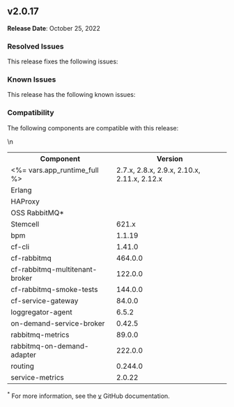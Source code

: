 ## <a id="2-0-17"></a> v2.0.17

**Release Date**: October 25, 2022

### Resolved Issues

This release fixes the following issues:


### Known Issues

This release has the following known issues:


### Compatibility

The following components are compatible with this release:

<table class="nice"> <th>Component</th> <th>Version</th> 	<tr>
		<td><%= vars.app_runtime_full %></td>
		<td>2.7.x, 2.8.x, 2.9.x, 2.10.x, 2.11.x, 2.12.x</td>
	</tr>
	<tr>
		<td>Erlang</td>
		<td></td>
	</tr>
	<tr>
		<td>HAProxy</td>
		<td></td>
	</tr>
	<tr>
		<td>OSS RabbitMQ*</td>
		<td></td>
	</tr>
	<tr>
		<td>Stemcell</td>
		<td>621.x</td>
	</tr>
	<tr>
		<td>bpm</td>
		<td>1.1.19</td>
	</tr>
	<tr>
		<td>cf-cli</td>
		<td>1.41.0</td>
	</tr>
	<tr>
		<td>cf-rabbitmq</td>
		<td>464.0.0</td>
	</tr>
	<tr>
		<td>cf-rabbitmq-multitenant-broker</td>
		<td>122.0.0</td>
	</tr>
	<tr>
		<td>cf-rabbitmq-smoke-tests</td>
		<td>144.0.0</td>
	</tr>
	<tr>
		<td>cf-service-gateway</td>
		<td>84.0.0</td>
	</tr>
	<tr>
		<td>loggregator-agent</td>
		<td>6.5.2</td>
	</tr>
	<tr>
		<td>on-demand-service-broker</td>
		<td>0.42.5</td>
	</tr>
	<tr>
		<td>rabbitmq-metrics</td>
		<td>89.0.0</td>
	</tr>
	<tr>
		<td>rabbitmq-on-demand-adapter</td>
		<td>222.0.0</td>
	</tr>
	<tr>
		<td>routing</td>
		<td>0.244.0</td>
	</tr>
	<tr>
		<td>service-metrics</td>
		<td>2.0.22</td>
	</tr>\n</table>

<sup>*</sup> For more information, see the <a href="https://github.com/rabbitmq/rabbitmq-server/releases/tag/v">v</a> GitHub documentation.
